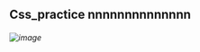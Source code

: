 ## Css_practice nnnnnnnnnnnnnn
###### ![image](https://github.com/user-attachments/assets/846b2cf8-bba1-47d6-b679-d74dc75951ce) 
